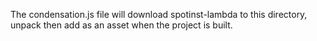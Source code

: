 The condensation.js file will download spotinst-lambda to this directory, unpack then add as an asset when the project is built.
